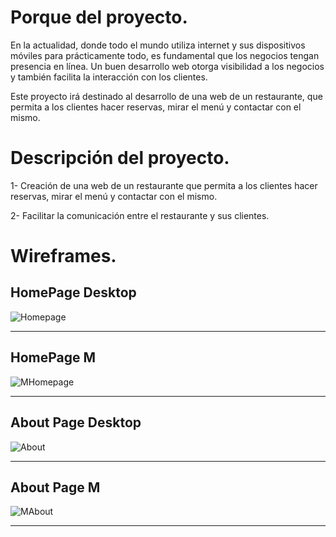 # Porque del proyecto.
En la actualidad, donde todo el mundo utiliza internet y sus dispositivos móviles para prácticamente todo, es fundamental que los negocios tengan presencia en línea. Un buen desarrollo web otorga visibilidad a los negocios y también facilita la interacción con los clientes.

Este proyecto irá destinado al desarrollo de una web de un restaurante, que permita a los clientes hacer reservas, mirar el menú y contactar con el mismo.

# Descripción del proyecto.
1- Creación de una web de un restaurante que permita a los clientes hacer reservas, mirar el menú y contactar con el mismo.

2- Facilitar la comunicación entre el restaurante y sus clientes.

# Wireframes.
## HomePage Desktop
![Homepage](./images/Homepage.png)

--- -

## HomePage M
![MHomepage](./images/MHomepage.png)

--- -

## About Page Desktop
![About](./images/About.png)

--- - 

## About Page M
![MAbout](./images/MAbout.png)

--- -